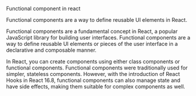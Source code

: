 Functional component in react 

Functional components are a way to define reusable UI elements in React.


Functional components are a fundamental concept in React, a popular JavaScript library for building user interfaces. Functional components are a way to define reusable UI elements or pieces of the user interface in a declarative and composable manner.

In React, you can create components using either class components or functional components. Functional components were traditionally used for simpler, stateless components. However, with the introduction of React Hooks in React 16.8, functional components can also manage state and have side effects, making them suitable for complex components as well.
